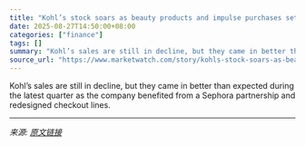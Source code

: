 ```yaml
---
title: "Kohl’s stock soars as beauty products and impulse purchases set stage for a turnaround"
date: 2025-08-27T14:50:00+08:00
categories: ["finance"]
tags: []
summary: "Kohl’s sales are still in decline, but they came in better than expected during the latest quarter as the company benefited from a Sephora partnership and redesigned checkout lines."
source_url: "https://www.marketwatch.com/story/kohls-stock-soars-as-beauty-products-and-impulse-purchases-set-stage-for-a-turnaround-b0e60405?mod=mw_rss_topstories"
---
```


Kohl’s sales are still in decline, but they came in better than expected during the latest quarter as the company benefited from a Sephora partnership and redesigned checkout lines.

---

*来源: [原文链接](https://www.marketwatch.com/story/kohls-stock-soars-as-beauty-products-and-impulse-purchases-set-stage-for-a-turnaround-b0e60405?mod=mw_rss_topstories)*
